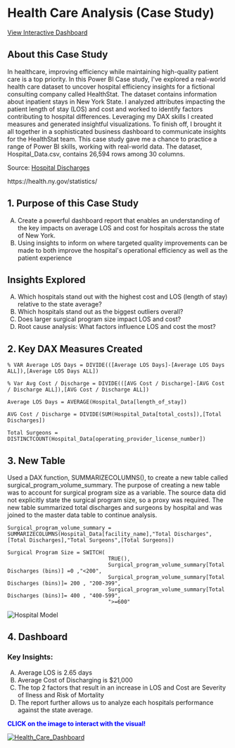 # Health Care Analysis (Case Study)
<p><a href="https://app.powerbi.com/view?r=eyJrIjoiNThlYjI1OGEtZWE2OC00Y2ZkLWFhNDMtMTdmZWY3ZDgzMzJhIiwidCI6Ijk5YjY0NTFkLTRmY2QtNDE1Zi1iNGJlLWQ5N2ZhZGJjZGI5ZiJ9">View Interactive Dashboard</a></p>

## About this Case Study 
In healthcare, improving efficiency while maintaining high-quality patient care is a top priority. In this Power BI Case study, I've explored a real-world health care dataset to uncover hospital efficiency insights for a fictional consulting company called HealthStat. The dataset contains information about inpatient stays in New York State. 
I analyzed attributes impacting the patient length of stay (LOS) and cost and worked to identify factors contributing to hospital differences. Leveraging my DAX skills I created measures and generated insightful visualizations. To finish off, I brought it all together in a sophisticated business dashboard to communicate insights for the HealthStat team. This case study gave me a chance to practice a range of Power BI skills, working with real-world data.
The dataset, Hospital_Data.csv, contains 26,594 rows among 30 columns. 
<p>Source: <a href="https://assets.datacamp.com/production/repositories/6258/datasets/1c2296146603afb24cc12332c71dd82a6d8e26ec/Metadata%20-%20Case%20study_%20Analyzing%20Healthcare%20data%20in%20Power%20BI.pdf">Hospital Discharges</a></p>
<p></p>https://health.ny.gov/statistics/</p>


## 1. Purpose of this Case Study

<ol style="list-style-type: upper-alpha;">
<li>Create a powerful dashboard report that enables an understanding of the key impacts on average LOS and cost for hospitals across the state of New York.</li>
<li>Using insights to inform on where targeted quality improvements can be made to both improve the hospital's operational efficiency as well as the patient experience</li>
</ol>

## Insights Explored

<ol style="list-style-type: upper-alpha;">
<li>Which hospitals stand out with the highest cost and LOS (length of stay) relative to the state average?</li>
<li>Which hospitals stand out as the biggest outliers overall?</li>
<li>Does larger surgical program size impact LOS and cost?</li>
<li>Root cause analysis: What factors influence LOS and cost the most?</li>
</ol>

## 2. Key DAX Measures Created

```
% VAR Average LOS Days = DIVIDE(([Average LOS Days]-[Average LOS Days ALL]),[Average LOS Days ALL])
```
```
% Var Avg Cost / Discharge = DIVIDE(([AVG Cost / Discharge]-[AVG Cost / Discharge ALL]),[AVG Cost / Discharge ALL])
```
```
Average LOS Days = AVERAGE(Hospital_Data[length_of_stay])
```
```
AVG Cost / Discharge = DIVIDE(SUM(Hospital_Data[total_costs]),[Total Discharges])
```
```
Total Surgeons = DISTINCTCOUNT(Hospital_Data[operating_provider_license_number])
```
## 3. New Table
Used a DAX function, SUMMARIZECOLUMNS(), to create a new table called surgical_program_volume_summary. The purpose of creating a new table was to account for surgical program size as a variable. The source data did not explicitly state the surgical program size, so a proxy was required. The new table summarized total discharges and surgeons by hospital and was joined to the master data table to continue analysis. 

```
Surgical_program_volume_summary = SUMMARIZECOLUMNS(Hospital_Data[facility_name],"Total Discharges",[Total Discharges],"Total Surgeons",[Total Surgeons])
```
```
Surgical Program Size = SWITCH(
                                TRUE(),
                                Surgical_program_volume_summary[Total Discharges (bins)] =0 ,"<200",
                                Surgical_program_volume_summary[Total Discharges (bins)]= 200 , "200-399",
                                Surgical_program_volume_summary[Total Discharges (bins)]= 400 , "400-599",
                                ">=600"
```

![Hospital Model](https://github.com/GGPortfolio/HealthCareAnalysis/assets/159342547/7c0ab869-86fc-467a-9848-30d1809eec74)

## 4. Dashboard 

### Key Insights:
<ol style="list-style-type: upper-alpha;">
<li>Average LOS is 2.65 days&nbsp;</li>
<li>Average Cost of Discharging is $21,000</li>
<li>The top 2 factors that result in an increase in LOS and Cost are Severity of Ilness and Risk of Mortality</li>
<li>The report further allows us to analyze each hospitals performance against the state average.</li>
</ol>
   

<p><span style="color: #0000ff;"><strong>CLICK&nbsp;on the image to interact with the visual!&nbsp;</strong></span></p>

[![Health_Care_Dashboard](https://github.com/GGPortfolio/HealthCareAnalysis/assets/159342547/bbbb5309-7e2f-40a4-9f63-7430671fe5b8)](https://app.powerbi.com/view?r=eyJrIjoiNThlYjI1OGEtZWE2OC00Y2ZkLWFhNDMtMTdmZWY3ZDgzMzJhIiwidCI6Ijk5YjY0NTFkLTRmY2QtNDE1Zi1iNGJlLWQ5N2ZhZGJjZGI5ZiJ9)

